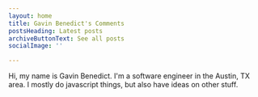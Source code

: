 ```yaml
---
layout: home
title: Gavin Benedict's Comments
postsHeading: Latest posts
archiveButtonText: See all posts
socialImage: ''

---
```

Hi, my name is Gavin Benedict. I'm a software engineer in the Austin, TX area. I mostly do javascript things, but also have ideas on other stuff.